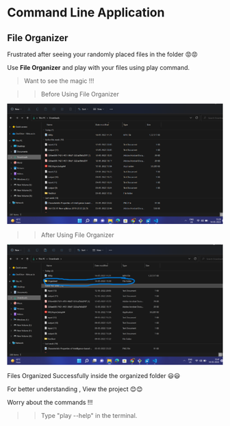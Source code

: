 
# Command Line Application

## File Organizer


Frustrated after seeing your randomly placed files in the folder 😡😡

Use **__File Organizer__** and play with your files using play command.

> Want to see the magic !!!

>> Before Using File Organizer


![Ramdomly arranged files](/assets/img1.png)


>> After Using File Organizer


![Organized files](/assets/img2.png)



Files Organized Successfully inside the organized folder 😃😃

For better understanding , View the project 😊😊


Worry about the commands !!!

>> Type "play --help" in the terminal.







